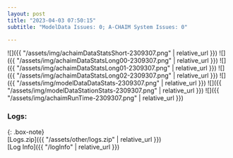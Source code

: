 ```yaml
---
layout: post
title: "2023-04-03 07:50:15"
subtitle: "ModelData Issues: 0; A-CHAIM System Issues: 0"

---
```


![]({{ "/assets/img/achaimDataStatsShort-2309307.png" | relative_url }})
![]({{ "/assets/img/achaimDataStatsLong00-2309307.png" | relative_url }})
![]({{ "/assets/img/achaimDataStatsLong01-2309307.png" | relative_url }})
![]({{ "/assets/img/achaimDataStatsLong02-2309307.png" | relative_url }})
![]({{ "/assets/img/modelDataDataStats-2309307.png" | relative_url }})
![]({{ "/assets/img/modelDataStationStats-2309307.png" | relative_url }})
![]({{ "/assets/img/achaimRunTime-2309307.png" | relative_url }})





### Logs:  
  
{: .box-note}  
[Logs.zip]({{ "/assets/other/logs.zip" | relative_url }})  
[Log Info]({{ "/logInfo" | relative_url }})  
